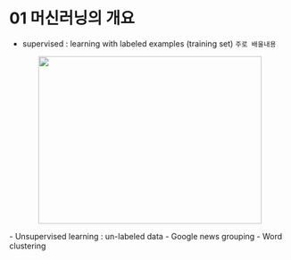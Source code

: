 

# 01 머신러닝의 개요
 - supervised : learning with labeled examples (training set) `주로 배울내용`
<p align='center'><img src="https://user-images.githubusercontent.com/118495946/214555562-b7df5d97-b9e8-471a-9989-0a9dc50ae727.jpeg" width="400" height="300"/></p>
 - Unsupervised learning : un-labeled data
  - Google news grouping
  - Word clustering

